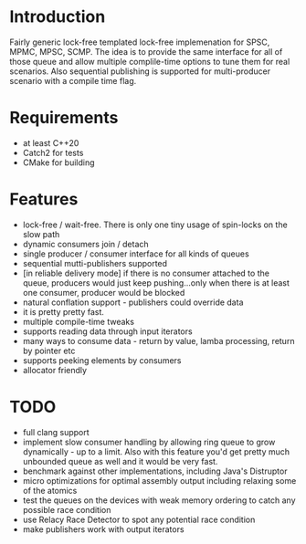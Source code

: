 
# Introduction

Fairly generic lock-free templated lock-free implemenation for SPSC, MPMC, MPSC, SCMP. The idea is to provide the same interface for all of those queue and allow multiple complile-time options to tune them for real scenarios.
Also sequential publishing is supported for multi-producer scenario with a compile time flag.


# Requirements 

- at least C++20
- Catch2 for tests
- CMake for building

# Features

- lock-free / wait-free. There is only one tiny usage of spin-locks on the slow path
- dynamic consumers join / detach
- single producer / consumer interface for all kinds of queues
- sequential mutti-publishers supported
- [in reliable delivery mode] if there is no consumer attached to the queue, producers would just keep pushing...only when there is at least one consumer, producer would be blocked
- natural conflation support - publishers could override data
- it is pretty pretty fast.
- multiple compile-time tweaks
- supports reading data through input iterators
- many ways to consume data - return by value, lamba processing, return by pointer etc
- supports peeking elements by consumers
- allocator friendly

# TODO

- full clang support
- implement slow consumer handling by allowing ring queue to grow dynamically - up to a limit. Also with this feature you'd get pretty much unbounded queue as well and it would be very fast.
- benchmark against other implementations, including Java's Distruptor
- micro optimizations for optimal assembly output including relaxing some of the atomics
- test the queues on the devices with weak memory ordering to catch any possible race condition
- use Relacy Race Detector to spot any potential race condition
- make publishers work with output iterators
